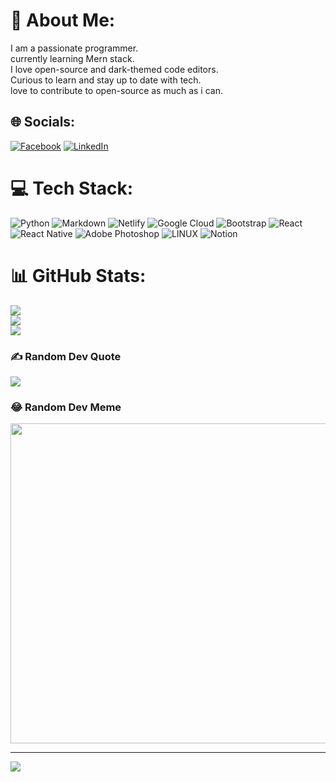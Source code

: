 # 💫 About Me:
I am a passionate programmer. <br>currently learning Mern stack.<br>I love open-source and dark-themed code editors.<br>Curious to learn and stay up to date with tech.<br>love to contribute to open-source as much as i can.<br>


## 🌐 Socials:
[![Facebook](https://img.shields.io/badge/Facebook-%231877F2.svg?logo=Facebook&logoColor=white)]( https://www.facebook.com/profile.php?id=100082241515712&mibextid=ZbWKwL) [![LinkedIn](https://img.shields.io/badge/LinkedIn-%230077B5.svg?logo=linkedin&logoColor=white)]( https://www.linkedin.com/in/thulasikan-saththyananthan-398719211) 

# 💻 Tech Stack:
![Python](https://img.shields.io/badge/python-3670A0?style=for-the-badge&logo=python&logoColor=ffdd54) ![Markdown](https://img.shields.io/badge/markdown-%23000000.svg?style=for-the-badge&logo=markdown&logoColor=white) ![Netlify](https://img.shields.io/badge/netlify-%23000000.svg?style=for-the-badge&logo=netlify&logoColor=#00C7B7) ![Google Cloud](https://img.shields.io/badge/Google%20Cloud-%234285F4.svg?style=for-the-badge&logo=google-cloud&logoColor=white) ![Bootstrap](https://img.shields.io/badge/bootstrap-%23563D7C.svg?style=for-the-badge&logo=bootstrap&logoColor=white) ![React](https://img.shields.io/badge/react-%2320232a.svg?style=for-the-badge&logo=react&logoColor=%2361DAFB) ![React Native](https://img.shields.io/badge/react_native-%2320232a.svg?style=for-the-badge&logo=react&logoColor=%2361DAFB) ![Adobe Photoshop](https://img.shields.io/badge/adobephotoshop-%2331A8FF.svg?style=for-the-badge&logo=adobephotoshop&logoColor=white) ![LINUX](https://img.shields.io/badge/Linux-FCC624?style=for-the-badge&logo=linux&logoColor=black) ![Notion](https://img.shields.io/badge/Notion-%23000000.svg?style=for-the-badge&logo=notion&logoColor=white)
# 📊 GitHub Stats:
![](https://github-readme-stats.vercel.app/api?username=Thulasikan&theme=dark&hide_border=false&include_all_commits=false&count_private=false)<br/>
![](https://github-readme-streak-stats.herokuapp.com/?user=Thulasikan&theme=dark&hide_border=false)<br/>
![](https://github-readme-stats.vercel.app/api/top-langs/?username=Thulasikan&theme=dark&hide_border=false&include_all_commits=false&count_private=false&layout=compact)

### ✍️ Random Dev Quote
![](https://quotes-github-readme.vercel.app/api?type=horizontal&theme=dark)

### 😂 Random Dev Meme
<img src="https://rm.up.railway.app/" width="512px"/>

---
[![](https://visitcount.itsvg.in/api?id=Thulasikan&icon=0&color=3)](https://visitcount.itsvg.in)

<!-- Proudly created with GPRM ( https://gprm.itsvg.in ) -->
